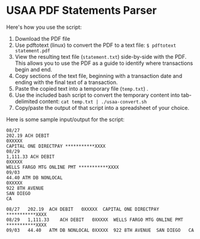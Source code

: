USAA PDF Statements Parser
====================

Here's how you use the script:

 1. Download the PDF file
 2. Use pdftotext (linux) to convert the PDF to a text file:
    ```$ pdftotext statement.pdf```
 3. View the resulting text file (```statement.txt```) side-by-side with the PDF. This allows you to use the PDF as a guide to identify where transactions begin and end.
 4. Copy sections of the text file, beginning with a transaction date and ending with the final text of a transaction.
 5. Paste the copied text into a temporary file (```temp.txt```) .
 6. Use the included bash script to convert the temporary content into tab-delimited content:
 ```cat temp.txt | ./usaa-convert.sh```
 7. Copy/paste the output of that script into a spreadsheet of your choice.


Here is some sample input/output for the script:

```
08/27
202.19 ACH DEBIT
0XXXXX
CAPITAL ONE DIRECTPAY ***********XXXX
08/29
1,111.33 ACH DEBIT
0XXXXX
WELLS FARGO MTG ONLINE PMT ***********XXXX
09/03
44.40 ATM DB NONLOCAL
0XXXXX
922 8TH AVENUE
SAN DIEGO
CA
```

```
08/27	202.19	ACH DEBIT	0XXXXX	CAPITAL ONE DIRECTPAY ***********XXXX	
08/29	1,111.33	ACH DEBIT	0XXXXX	WELLS FARGO MTG ONLINE PMT ***********XXXX	
09/03	44.40	ATM DB NONLOCAL	0XXXXX	922 8TH AVENUE	SAN DIEGO	CA	
```

